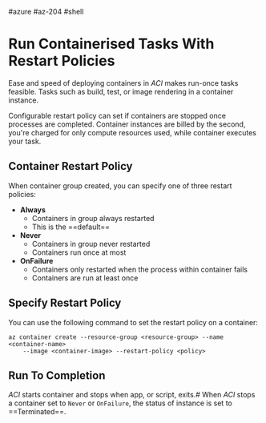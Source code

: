 #azure #az-204 #shell 

# Run Containerised Tasks With Restart Policies
Ease and speed of deploying containers in *ACI* makes run-once tasks feasible.
Tasks such as build, test, or image rendering in a container instance.

Configurable restart policy can set if containers are stopped once processes are completed.
Container instances are billed by the second, you're charged for only compute resources used, while container executes your task.

## Container Restart Policy
When container group created, you can specify one of three restart policies:
- **Always**
	- Containers in group always restarted
	- This is the ==default==
- **Never**
	- Containers in group never restarted
	- Containers run once at most
- **OnFailure**
	- Containers only restarted when the process within container fails
	- Containers are run at least once

## Specify Restart Policy
You can use the following command to set the restart policy on a container:
```shell
az container create --resource-group <resource-group> --name <container-name>
	--image <container-image> --restart-policy <policy>
```

## Run To Completion
*ACI* starts container and stops when app, or script, exits.#
When *ACI* stops a container set to `Never` or `OnFailure`, the status of instance is set to ==Terminated==.